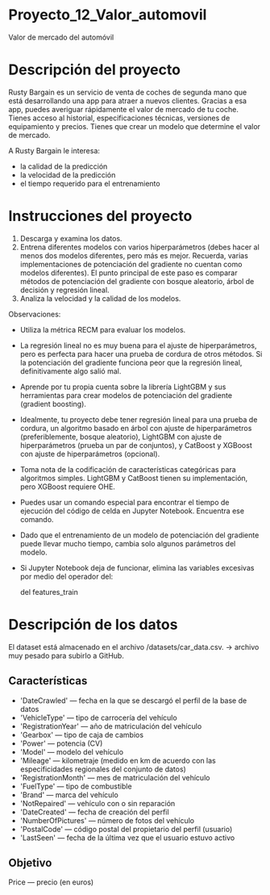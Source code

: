 # Proyecto_12_Valor_automovil
Valor de mercado del automóvil

# Descripción del proyecto

Rusty Bargain es un servicio de venta de coches de segunda mano que está desarrollando una app para atraer a nuevos clientes. Gracias a esa app, puedes averiguar rápidamente el valor de mercado de tu coche. Tienes acceso al historial, especificaciones técnicas, versiones de equipamiento y precios. Tienes que crear un modelo que determine el valor de mercado.

A Rusty Bargain le interesa:

   - la calidad de la predicción
   - la velocidad de la predicción
   - el tiempo requerido para el entrenamiento

# Instrucciones del proyecto

   1. Descarga y examina los datos.
   2. Entrena diferentes modelos con varios hiperparámetros (debes hacer al menos dos modelos diferentes, pero más es mejor. Recuerda, varias implementaciones de potenciación del gradiente no cuentan como modelos diferentes). El punto principal de este paso es comparar métodos de potenciación del gradiente con bosque aleatorio, árbol de decisión y regresión lineal.
   3. Analiza la velocidad y la calidad de los modelos.

Observaciones:

   - Utiliza la métrica RECM para evaluar los modelos.
   - La regresión lineal no es muy buena para el ajuste de hiperparámetros, pero es perfecta para hacer una prueba de cordura de otros métodos. Si la potenciación del gradiente funciona peor que la regresión lineal, definitivamente algo salió mal.
   - Aprende por tu propia cuenta sobre la librería LightGBM y sus herramientas para crear modelos de potenciación del gradiente (gradient boosting).
   - Idealmente, tu proyecto debe tener regresión lineal para una prueba de cordura, un algoritmo basado en árbol con ajuste de hiperparámetros (preferiblemente, bosque aleatorio), LightGBM con ajuste de hiperparámetros (prueba un par de conjuntos), y CatBoost y XGBoost con ajuste de hiperparámetros (opcional).
   - Toma nota de la codificación de características categóricas para algoritmos simples. LightGBM y CatBoost tienen su implementación, pero XGBoost requiere OHE.
   - Puedes usar un comando especial para encontrar el tiempo de ejecución del código de celda en Jupyter Notebook. Encuentra ese comando.
   - Dado que el entrenamiento de un modelo de potenciación del gradiente puede llevar mucho tiempo, cambia solo algunos parámetros del modelo.

   - Si Jupyter Notebook deja de funcionar, elimina las variables excesivas por medio del operador del:

      del features_train
      

# Descripción de los datos

El dataset está almacenado en el archivo /datasets/car_data.csv. -> archivo muy pesado para subirlo a GitHub.

## Características

   - 'DateCrawled' — fecha en la que se descargó el perfil de la base de datos
   - 'VehicleType' — tipo de carrocería del vehículo
   - 'RegistrationYear' — año de matriculación del vehículo
   - 'Gearbox' — tipo de caja de cambios
   - 'Power' — potencia (CV)
   - 'Model' — modelo del vehículo
   - 'Mileage' — kilometraje (medido en km de acuerdo con las especificidades regionales del conjunto de datos)
   - 'RegistrationMonth' — mes de matriculación del vehículo
   - 'FuelType' — tipo de combustible
   - 'Brand' — marca del vehículo
   - 'NotRepaired' — vehículo con o sin reparación
   - 'DateCreated' — fecha de creación del perfil
   - 'NumberOfPictures' — número de fotos del vehículo
   - 'PostalCode' — código postal del propietario del perfil (usuario)
   - 'LastSeen' — fecha de la última vez que el usuario estuvo activo

## Objetivo

Price — precio (en euros)
